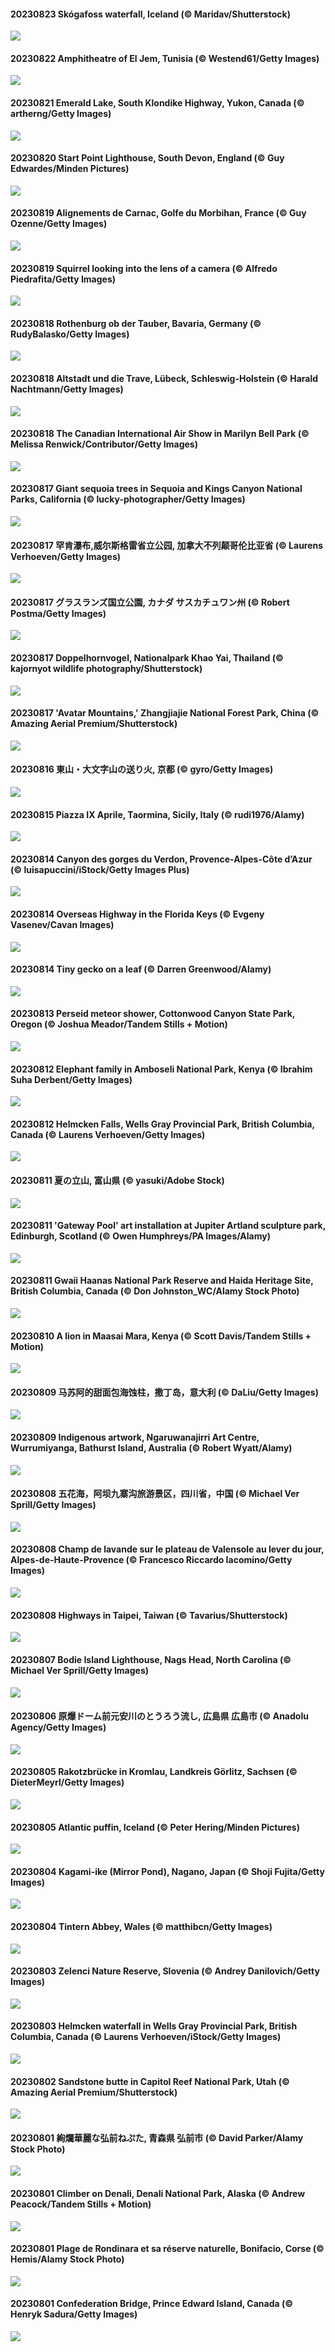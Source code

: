 #### 20230823 Skógafoss waterfall, Iceland (© Maridav/Shutterstock)

![](20230823_SkogafossWaterfall_1920x1080.jpg)

#### 20230822 Amphitheatre of El Jem, Tunisia (© Westend61/Getty Images)

![](20230822_TunisiaAmphitheatre_1920x1080.jpg)

#### 20230821 Emerald Lake, South Klondike Highway, Yukon, Canada (© artherng/Getty Images)

![](20230821_EmeraldLakeYukon_1920x1080.jpg)

#### 20230820 Start Point Lighthouse, South Devon, England (© Guy Edwardes/Minden Pictures)

![](20230820_StartPointLight_1920x1080.jpg)

#### 20230819 Alignements de Carnac, Golfe du Morbihan, France (© Guy Ozenne/Getty Images)

![](20230819_Morbihan_1920x1080.jpg)

#### 20230819 Squirrel looking into the lens of a camera (© Alfredo Piedrafita/Getty Images)

![](20230819_CameraSquirrel_1920x1080.jpg)

#### 20230818 Rothenburg ob der Tauber, Bavaria, Germany (© RudyBalasko/Getty Images)

![](20230818_Rothenburg_1920x1080.jpg)

#### 20230818 Altstadt und die Trave, Lübeck, Schleswig-Holstein (© Harald Nachtmann/Getty Images)

![](20230818_LuebeckRiverTrave_1920x1080.jpg)

#### 20230818 The Canadian International Air Show in Marilyn Bell Park (© Melissa Renwick/Contributor/Getty Images)

![](20230818_CanadianNationalExhibition_1920x1080.jpg)

#### 20230817 Giant sequoia trees in Sequoia and Kings Canyon National Parks, California (© lucky-photographer/Getty Images)

![](20230817_SequoiaSunlight_1920x1080.jpg)

#### 20230817 罕肯瀑布,威尔斯格雷省立公园, 加拿大不列颠哥伦比亚省 (© Laurens Verhoeven/Getty Images)

![](20230817_HelmckenWaterfall_1920x1080.jpg)

#### 20230817 グラスランズ国立公園, カナダ サスカチュワン州 (© Robert Postma/Getty Images)

![](20230817_GrasslandsNationalParkSaskachewan_1920x1080.jpg)

#### 20230817 Doppelhornvogel, Nationalpark Khao Yai, Thailand (© kajornyot wildlife photography/Shutterstock)

![](20230817_BucerosBicornis_1920x1080.jpg)

#### 20230817 'Avatar Mountains,' Zhangjiajie National Forest Park, China (© Amazing Aerial Premium/Shutterstock)

![](20230817_AvatarMountain_1920x1080.jpg)

#### 20230816 東山・大文字山の送り火, 京都 (© gyro/Getty Images)

![](20230816_GozanOkuribi_1920x1080.jpg)

#### 20230815 Piazza IX Aprile, Taormina, Sicily, Italy (© rudi1976/Alamy)

![](20230815_TaorminaSquare_1920x1080.jpg)

#### 20230814 Canyon des gorges du Verdon, Provence-Alpes-Côte d’Azur (© luisapuccini/iStock/Getty Images Plus)

![](20230814_VerdonCanyon_1920x1080.jpg)

#### 20230814 Overseas Highway in the Florida Keys (© Evgeny Vasenev/Cavan Images)

![](20230814_KeyWestBridge_1920x1080.jpg)

#### 20230814 Tiny gecko on a leaf (© Darren Greenwood/Alamy)

![](20230814_GeckoLeaf_1920x1080.jpg)

#### 20230813 Perseid meteor shower, Cottonwood Canyon State Park, Oregon (© Joshua Meador/Tandem Stills + Motion)

![](20230813_PerseidsOregon_1920x1080.jpg)

#### 20230812 Elephant family in Amboseli National Park, Kenya (© Ibrahim Suha Derbent/Getty Images)

![](20230812_ThreeElephants_1920x1080.jpg)

#### 20230812 Helmcken Falls, Wells Gray Provincial Park, British Columbia, Canada (© Laurens Verhoeven/Getty Images)

![](20230812_HelmckenWaterfall_1920x1080.jpg)

#### 20230811 夏の立山, 富山県 (© yasuki/Adobe Stock)

![](20230811_MountainDay_1920x1080.jpg)

#### 20230811 'Gateway Pool' art installation at Jupiter Artland sculpture park, Edinburgh, Scotland (© Owen Humphreys/PA Images/Alamy)

![](20230811_JupiterArtland_1920x1080.jpg)

#### 20230811 Gwaii Haanas National Park Reserve and Haida Heritage Site, British Columbia, Canada (© Don Johnston_WC/Alamy Stock Photo)

![](20230811_GwaiiHaanasNP_1920x1080.jpg)

#### 20230810 A lion in Maasai Mara, Kenya (© Scott Davis/Tandem Stills + Motion)

![](20230810_WorldLionDay_1920x1080.jpg)

#### 20230809 马苏阿的甜面包海蚀柱，撒丁岛，意大利 (© DaLiu/Getty Images)

![](20230809_PandiZucchero_1920x1080.jpg)

#### 20230809 Indigenous artwork, Ngaruwanajirri Art Centre, Wurrumiyanga, Bathurst Island, Australia (© Robert Wyatt/Alamy)

![](20230809_BathurstArt_1920x1080.jpg)

#### 20230808 五花海，阿坝九寨沟旅游景区，四川省，中国 (© Michael Ver Sprill/Getty Images)

![](20230808_LiQiu_1920x1080.jpg)

#### 20230808 Champ de lavande sur le plateau de Valensole au lever du jour, Alpes-de-Haute-Provence (© Francesco Riccardo Iacomino/Getty Images)

![](20230808_LavenderFrance_1920x1080.jpg)

#### 20230808 Highways in Taipei, Taiwan (© Tavarius/Shutterstock)

![](20230808_InfinityTaipei_1920x1080.jpg)

#### 20230807 Bodie Island Lighthouse, Nags Head, North Carolina (© Michael Ver Sprill/Getty Images)

![](20230807_BodieNC_1920x1080.jpg)

#### 20230806 原爆ドーム前元安川のとうろう流し, 広島県 広島市 (© Anadolu Agency/Getty Images)

![](20230806_HiroshimaPeace_1920x1080.jpg)

#### 20230805 Rakotzbrücke in Kromlau, Landkreis Görlitz, Sachsen (© DieterMeyrl/Getty Images)

![](20230805_Bogenbruecke_1920x1080.jpg)

#### 20230805 Atlantic puffin, Iceland (© Peter Hering/Minden Pictures)

![](20230805_AtlanticPuffin_1920x1080.jpg)

#### 20230804 Kagami-ike (Mirror Pond), Nagano, Japan (© Shoji Fujita/Getty Images)

![](20230804_NaganoPond_1920x1080.jpg)

#### 20230804 Tintern Abbey, Wales (© matthibcn/Getty Images)

![](20230804_GothicRuins_1920x1080.jpg)

#### 20230803 Zelenci Nature Reserve, Slovenia (© Andrey Danilovich/Getty Images)

![](20230803_ZelenciSprings_1920x1080.jpg)

#### 20230803 Helmcken waterfall in Wells Gray Provincial Park, British Columbia, Canada (© Laurens Verhoeven/iStock/Getty Images)

![](20230803_HelmckenWaterfall_1920x1080.jpg)

#### 20230802 Sandstone butte in Capitol Reef National Park, Utah (© Amazing Aerial Premium/Shutterstock)

![](20230802_CapitolButte_1920x1080.jpg)

#### 20230801 絢爛華麗な弘前ねぷた, 青森県 弘前市 (© David Parker/Alamy Stock Photo)

![](20230801_Neputa_1920x1080.jpg)

#### 20230801 Climber on Denali, Denali National Park, Alaska (© Andrew Peacock/Tandem Stills + Motion)

![](20230801_DenaliClimber_1920x1080.jpg)

#### 20230801 Plage de Rondinara et sa réserve naturelle, Bonifacio, Corse (© Hemis/Alamy Stock Photo)

![](20230801_Corse_1920x1080.jpg)

#### 20230801 Confederation Bridge, Prince Edward Island, Canada (© Henryk Sadura/Getty Images)

![](20230801_ConfederationBridge_1920x1080.jpg)

